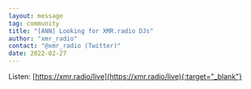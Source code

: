 ```yaml
---
layout: message
tag: community
title: "[ANN] Looking for XMR.radio DJs"
author: "xmr_radio"	
contact: "@xmr_radio (Twitter)"
date: 2022-02-27
---
```


Listen: [https://xmr.radio/live](https://xmr.radio/live){:target="_blank"}
